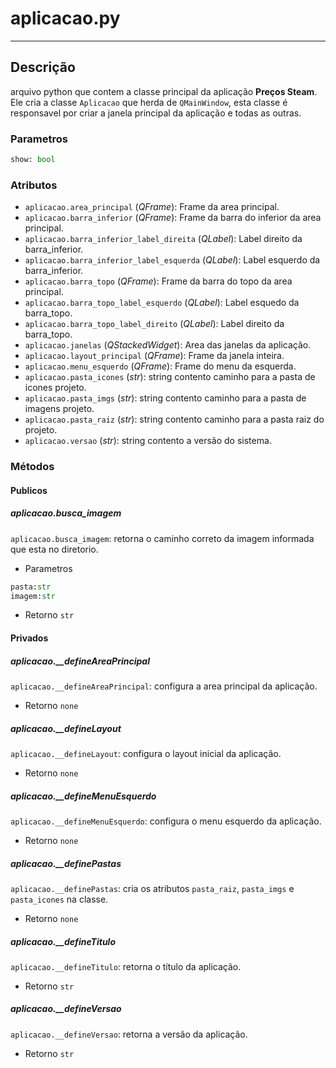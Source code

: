 # aplicacao.py
---

## Descrição
arquivo python que contem a classe principal da aplicação **Preços Steam**.
Ele cria a classe `Aplicacao` que herda de `QMainWindow`, esta classe é responsavel por criar a janela principal da aplicação e todas as outras.

### Parametros
```python
show: bool
```

### Atributos
* `aplicacao.area_principal` (*QFrame*): Frame da area principal.
* `aplicacao.barra_inferior` (*QFrame*): Frame da barra do inferior da area principal.
* `aplicacao.barra_inferior_label_direita` (*QLabel*): Label direito da barra_inferior.
* `aplicacao.barra_inferior_label_esquerda` (*QLabel*): Label esquerdo da barra_inferior.
* `aplicacao.barra_topo` (*QFrame*): Frame da barra do topo da area principal.
* `aplicacao.barra_topo_label_esquerdo` (*QLabel*): Label esquedo da barra_topo.
* `aplicacao.barra_topo_label_direito` (*QLabel*): Label direito da barra_topo.
* `aplicacao.janelas` (*QStackedWidget*): Area das janelas da aplicação.
* `aplicacao.layout_principal` (*QFrame*): Frame da janela inteira.
* `aplicacao.menu_esquerdo` (*QFrame*): Frame do menu da esquerda.
* `aplicacao.pasta_icones` (*str*): string contento caminho para a pasta de icones projeto.
* `aplicacao.pasta_imgs` (*str*): string contento caminho para a pasta de imagens projeto.
* `aplicacao.pasta_raiz` (*str*): string contento caminho para a pasta raiz do projeto.
* `aplicacao.versao` (*str*): string contento a versão do sistema.

### Métodos

#### Publicos
##### **aplicacao.busca_imagem**
`aplicacao.busca_imagem`: retorna o caminho correto da imagem informada que esta no diretorio.

* Parametros
```python
pasta:str
imagem:str
```

* Retorno `str`

#### Privados

##### **aplicacao.__defineAreaPrincipal**
`aplicacao.__defineAreaPrincipal`: configura a area principal da aplicação.

* Retorno `none`


##### **aplicacao.__defineLayout**
`aplicacao.__defineLayout`: configura o layout inicial da aplicação.

* Retorno `none`

##### **aplicacao.__defineMenuEsquerdo**
`aplicacao.__defineMenuEsquerdo`: configura o menu esquerdo da aplicação.

* Retorno `none`

##### **aplicacao.__definePastas**
`aplicacao.__definePastas`: cria os atributos `pasta_raiz`, `pasta_imgs` e `pasta_icones` na classe.

* Retorno `none`

##### **aplicacao.__defineTitulo**
`aplicacao.__defineTitulo`: retorna o título da aplicação.

* Retorno `str`

##### **aplicacao.__defineVersao**
`aplicacao.__defineVersao`: retorna a versão da aplicação.

* Retorno `str`